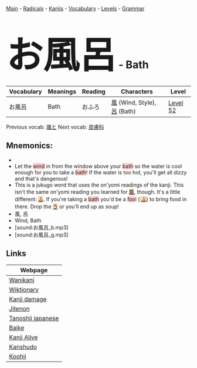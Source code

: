 <style> bigfont {font-size: 100px}</style>
[Main](../README.md) -
[Radicals](../radicals.md) -
[Kanjis](../kanjis.md) -
[Vocabulary](../vocabulary.md) -
[Levels](../levels.md) -
[Grammar](../grammar.md)
# <bigfont> お風呂</bigfont> - Bath 

| Vocabulary | Meanings | Reading | Characters | Level |
| --- | --- | --- | --- | --- |
| お風呂 | Bath | おふろ |  [風](../kanjis/風.md) (Wind, Style), [呂](../kanjis/呂.md) (Bath) | [Level 52](../levels/wk_level52.md) |

Previous vocab: [颯と](颯と.md) Next vocab: [皮膚科](皮膚科.md) 

## Mnemonics:

* 
* Let the <span style="background-color:#ffcccb"> wind</span> in from the window above your <span style="background-color:#ffcccb"> bath</span> so the water is cool enough for you to take a <span style="background-color:#ffcccb"> bath</span>! If the water is too hot, you'll get all dizzy and that's dangerous!
* This is a jukugo word that uses the on'yomi readings of the kanji. This isn't the same on'yomi reading you learned for <span style="background-color:#fed8b1"> [風](https://jisho.org/search/風)</span>, though. It's a little different: <span style="background-color:#fed8b1"> [ふ](https://jisho.org/search/ふ)</span>. If you're taking a <span style="background-color:#ffcccb"> bath</span> you'd be a <span style="background-color:#ffcccb"> foo</span>l (<span style="background-color:#fed8b1"> [ふ](https://jisho.org/search/ふ)</span>) to bring food in there. Drop the <span style="background-color:#fed8b1"> [う](https://jisho.org/search/う)</span> or you'll end up as soup!
* 風, 呂
* Wind, Bath
* [sound:お風呂_b.mp3]
* [sound:お風呂_g.mp3]


## Links 

| Webpage |
| --- |
| [Wanikani          ](https://www.wanikani.com/kanji/お風呂) |
| [Wiktionary        ](https://en.wiktionary.org/wiki/お風呂) |
| [Kanji damage      ](http://www.kanjidamage.com/kanji/search?utf8=✓&q=お風呂) |
| [Jitenon           ](https://jitenon.com/kanji/お風呂) |
| [Tanoshii japanese ](https://www.tanoshiijapanese.com/dictionary/kanji.cfm?k=お風呂) |
| [Baike             ](https://baike.baidu.com/item/お風呂) |
| [Kanji Alive       ](https://app.kanjialive.com/お風呂) |
| [Kanshudo          ](https://www.kanshudo.com/searchmn?q=お風呂) |
| [Koohii            ](https://kanji.koohii.com/study/kanji/お風呂) |
